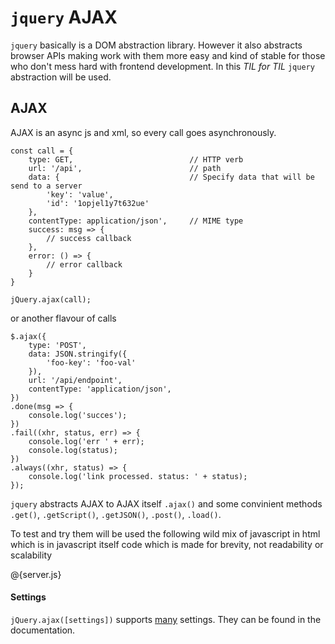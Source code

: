 # `jquery` AJAX
`jquery` basically is a DOM abstraction library. However it also abstracts browser APIs making work with them more easy and kind of stable for those who don't mess hard with frontend development. In this *TIL for TIL* `jquery` abstraction will be used.

## AJAX
AJAX is an async js and xml, so every call goes asynchronously.

```
const call = {
    type: GET,                          // HTTP verb
    url: '/api',                        // path
    data: {                             // Specify data that will be send to a server
        'key': 'value',
        'id': '1opjel1y7t632ue'  
    },
    contentType: application/json',     // MIME type
    success: msg => {
        // success callback
    },
    error: () => {
        // error callback
    }
}

jQuery.ajax(call);
```

or another flavour of calls

```
$.ajax({                        
    type: 'POST',
    data: JSON.stringify({
        'foo-key': 'foo-val'
    }),
    url: '/api/endpoint',
    contentType: 'application/json',
})
.done(msg => {
    console.log('succes');
})
.fail((xhr, status, err) => {
    console.log('err ' + err);
    console.log(status);
})
.always((xhr, status) => {
    console.log('link processed. status: ' + status);
});
```

`jquery` abstracts AJAX to AJAX itself `.ajax()` and some convinient methods `.get()`, `.getScript()`, `.getJSON()`, `.post()`, `.load()`.


To test and try them will be used the following wild mix of javascript in html which is in javascript itself code which is made for brevity, not readability or scalability

@{server.js} 

#### Settings
`jQuery.ajax([settings])` supports [many](https://api.jquery.com/jQuery.ajax/) settings. They can be found in the documentation.
